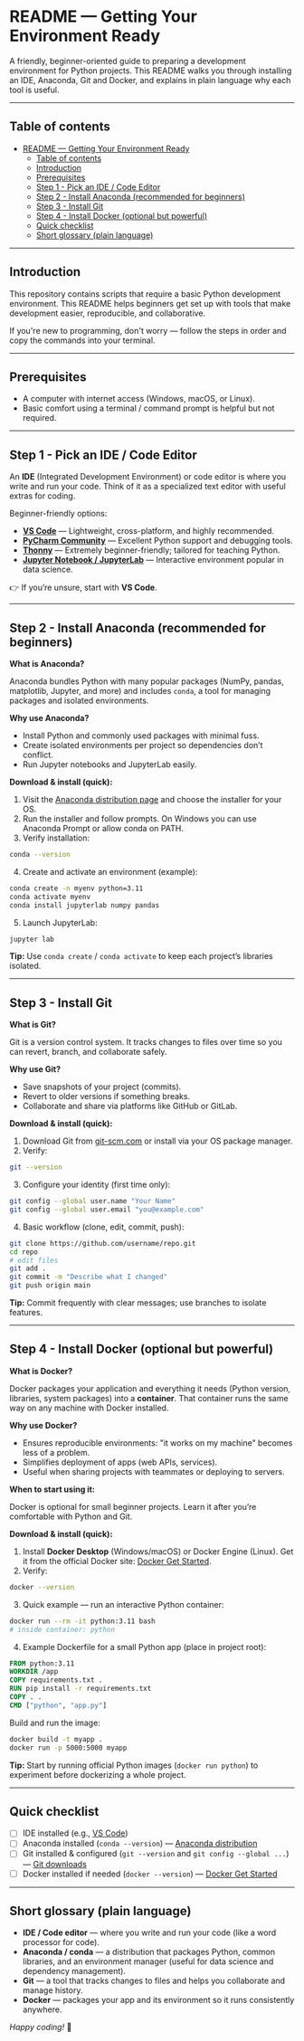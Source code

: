 # README — Getting Your Environment Ready

A friendly, beginner-oriented guide to preparing a development environment for Python projects. This README walks you through installing an IDE, Anaconda, Git and Docker, and explains in plain language why each tool is useful.

---

## Table of contents

- [README — Getting Your Environment Ready](#readme--getting-your-environment-ready)
  - [Table of contents](#table-of-contents)
  - [Introduction](#introduction)
  - [Prerequisites](#prerequisites)
  - [Step 1 - Pick an IDE / Code Editor](#step-1---pick-an-ide--code-editor)
  - [Step 2 - Install Anaconda (recommended for beginners)](#step-2---install-anaconda-recommended-for-beginners)
  - [Step 3 - Install Git](#step-3---install-git)
  - [Step 4 - Install Docker (optional but powerful)](#step-4---install-docker-optional-but-powerful)
  - [Quick checklist](#quick-checklist)
  - [Short glossary (plain language)](#short-glossary-plain-language)

---

## Introduction

This repository contains scripts that require a basic Python development environment. This README helps beginners get set up with tools that make development easier, reproducible, and collaborative.

If you're new to programming, don't worry — follow the steps in order and copy the commands into your terminal.

---

## Prerequisites

* A computer with internet access (Windows, macOS, or Linux).
* Basic comfort using a terminal / command prompt is helpful but not required.

---

## Step 1 - Pick an IDE / Code Editor

An **IDE** (Integrated Development Environment) or code editor is where you write and run your code. Think of it as a specialized text editor with useful extras for coding.

Beginner-friendly options:

* **[VS Code](https://code.visualstudio.com/)** — Lightweight, cross-platform, and highly recommended.
* **[PyCharm Community](https://www.jetbrains.com/pycharm/download/)** — Excellent Python support and debugging tools.
* **[Thonny](https://thonny.org/)** — Extremely beginner-friendly; tailored for teaching Python.
* **[Jupyter Notebook / JupyterLab](https://jupyter.org/)** — Interactive environment popular in data science.

👉 If you’re unsure, start with **VS Code**.

---

## Step 2 - Install Anaconda (recommended for beginners)

**What is Anaconda?**

Anaconda bundles Python with many popular packages (NumPy, pandas, matplotlib, Jupyter, and more) and includes `conda`, a tool for managing packages and isolated environments.

**Why use Anaconda?**

* Install Python and commonly used packages with minimal fuss.
* Create isolated environments per project so dependencies don’t conflict.
* Run Jupyter notebooks and JupyterLab easily.

**Download & install (quick):**

1. Visit the [Anaconda distribution page](https://www.anaconda.com/products/distribution) and choose the installer for your OS.
2. Run the installer and follow prompts. On Windows you can use Anaconda Prompt or allow conda on PATH.
3. Verify installation:

```bash
conda --version
```

4. Create and activate an environment (example):

```bash
conda create -n myenv python=3.11
conda activate myenv
conda install jupyterlab numpy pandas
```

5. Launch JupyterLab:

```bash
jupyter lab
```

**Tip:** Use `conda create` / `conda activate` to keep each project’s libraries isolated.

---

## Step 3 - Install Git

**What is Git?**

Git is a version control system. It tracks changes to files over time so you can revert, branch, and collaborate safely.

**Why use Git?**

* Save snapshots of your project (commits).
* Revert to older versions if something breaks.
* Collaborate and share via platforms like GitHub or GitLab.

**Download & install (quick):**

1. Download Git from [git-scm.com](https://git-scm.com/) or install via your OS package manager.
2. Verify:

```bash
git --version
```

3. Configure your identity (first time only):

```bash
git config --global user.name "Your Name"
git config --global user.email "you@example.com"
```

4. Basic workflow (clone, edit, commit, push):

```bash
git clone https://github.com/username/repo.git
cd repo
# edit files
git add .
git commit -m "Describe what I changed"
git push origin main
```

**Tip:** Commit frequently with clear messages; use branches to isolate features.

---

## Step 4 - Install Docker (optional but powerful)

**What is Docker?**

Docker packages your application and everything it needs (Python version, libraries, system packages) into a **container**. That container runs the same way on any machine with Docker installed.

**Why use Docker?**

* Ensures reproducible environments: "it works on my machine" becomes less of a problem.
* Simplifies deployment of apps (web APIs, services).
* Useful when sharing projects with teammates or deploying to servers.

**When to start using it:**

Docker is optional for small beginner projects. Learn it after you’re comfortable with Python and Git.

**Download & install (quick):**

1. Install **Docker Desktop** (Windows/macOS) or Docker Engine (Linux). Get it from the official Docker site: [Docker Get Started](https://www.docker.com/get-started).
2. Verify:

```bash
docker --version
```

3. Quick example — run an interactive Python container:

```bash
docker run --rm -it python:3.11 bash
# inside container: python
```

4. Example Dockerfile for a small Python app (place in project root):

```dockerfile
FROM python:3.11
WORKDIR /app
COPY requirements.txt .
RUN pip install -r requirements.txt
COPY . .
CMD ["python", "app.py"]
```

Build and run the image:

```bash
docker build -t myapp .
docker run -p 5000:5000 myapp
```

**Tip:** Start by running official Python images (`docker run python`) to experiment before dockerizing a whole project.

---

## Quick checklist

* [ ] IDE installed (e.g., [VS Code](https://code.visualstudio.com/))
* [ ] Anaconda installed (`conda --version`) — [Anaconda distribution](https://www.anaconda.com/products/distribution)
* [ ] Git installed & configured (`git --version` and `git config --global ...`) — [Git downloads](https://git-scm.com/)
* [ ] Docker installed if needed (`docker --version`) — [Docker Get Started](https://www.docker.com/get-started)

---

## Short glossary (plain language)

* **IDE / Code editor** — where you write and run your code (like a word processor for code).
* **Anaconda / conda** — a distribution that packages Python, common libraries, and an environment manager (useful for data science and dependency management).
* **Git** — a tool that tracks changes to files and helps you collaborate and manage history.
* **Docker** — packages your app and its environment so it runs consistently anywhere.


*Happy coding!* 🚀
